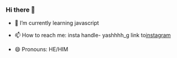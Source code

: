 ### Hi there 👋
- 🌱 I’m currently learning javascript

- 📫 How to reach me: insta handle- yashhhh_g
link to[instagram](https://www.instagram.com/yashhhh_g/)

- 😄 Pronouns: HE/HIM
